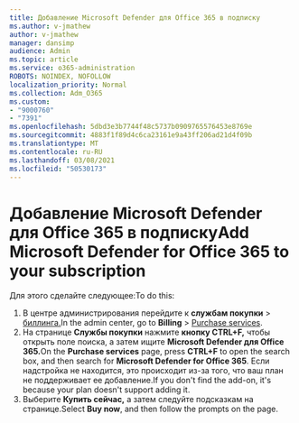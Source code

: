 ```yaml
---
title: Добавление Microsoft Defender для Office 365 в подписку
ms.author: v-jmathew
author: v-jmathew
manager: dansimp
audience: Admin
ms.topic: article
ms.service: o365-administration
ROBOTS: NOINDEX, NOFOLLOW
localization_priority: Normal
ms.collection: Adm_O365
ms.custom:
- "9000760"
- "7391"
ms.openlocfilehash: 5dbd3e3b7744f48c5737b0909765576453e8769e
ms.sourcegitcommit: 4883f1f89d4c6ca23161e9a43ff206ad21d4f09b
ms.translationtype: MT
ms.contentlocale: ru-RU
ms.lasthandoff: 03/08/2021
ms.locfileid: "50530173"
---
```

# <a name="add-microsoft-defender-for-office-365-to-your-subscription"></a><span data-ttu-id="37a36-102">Добавление Microsoft Defender для Office 365 в подписку</span><span class="sxs-lookup"><span data-stu-id="37a36-102">Add Microsoft Defender for Office 365 to your subscription</span></span>

<span data-ttu-id="37a36-103">Для этого сделайте следующее:</span><span class="sxs-lookup"><span data-stu-id="37a36-103">To do this:</span></span>

1. <span data-ttu-id="37a36-104">В центре администрирования перейдите к **службам покупки**  >  [биллинга.](https://go.microsoft.com/fwlink/p/?linkid=868433)</span><span class="sxs-lookup"><span data-stu-id="37a36-104">In the admin center, go to **Billing** > [Purchase services](https://go.microsoft.com/fwlink/p/?linkid=868433).</span></span>
2. <span data-ttu-id="37a36-105">На странице **Службы покупки** нажмите **кнопку CTRL+F,** чтобы открыть поле поиска, а затем ищите **Microsoft Defender для Office 365.**</span><span class="sxs-lookup"><span data-stu-id="37a36-105">On the **Purchase services** page, press **CTRL+F** to open the search box, and then search for **Microsoft Defender for Office 365**.</span></span> <span data-ttu-id="37a36-106">Если надстройка не находится, это происходит из-за того, что ваш план не поддерживает ее добавление.</span><span class="sxs-lookup"><span data-stu-id="37a36-106">If you don't find the add-on, it's because your plan doesn't support adding it.</span></span>
3. <span data-ttu-id="37a36-107">Выберите **Купить сейчас,** а затем следуйте подсказкам на странице.</span><span class="sxs-lookup"><span data-stu-id="37a36-107">Select **Buy now**, and then follow the prompts on the page.</span></span>
